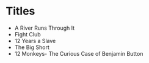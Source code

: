 # Titles

- A River Runs Through It
- Fight Club
- 12 Years a Slave
- The Big Short
- 12 Monkeys- The Curious Case of Benjamin Button
